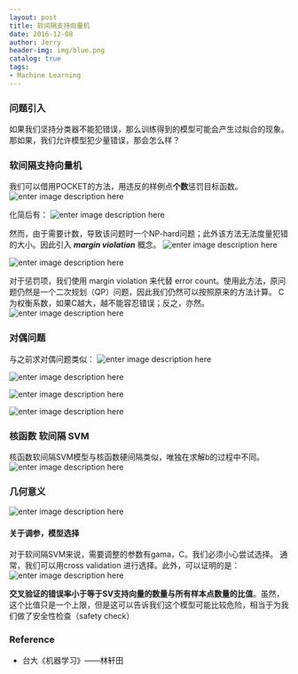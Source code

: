 ```yaml
---
layout: post
title: 软间隔支持向量机
date: 2016-12-08
author: Jerry
header-img: img/blue.png
catalog: true
tags:
- Machine Learning
---
```



### 问题引入
如果我们坚持分类器不能犯错误，那么训练得到的模型可能会产生过拟合的现象。那如果，我们允许模型犯少量错误，那会怎么样？

### 软间隔支持向量机
我们可以借用POCKET的方法，用违反的样例点**个数**惩罚目标函数。
![enter image description here](http://7xt1xs.com1.z0.glb.clouddn.com/ml/soft_svm/1.png)

化简后有：
![enter image description here](http://7xt1xs.com1.z0.glb.clouddn.com/ml/soft_svm/2.png)

然而，由于需要计数，导致该问题时一个NP-hard问题；此外该方法无法度量犯错的大小。因此引入 ***margin violation*** 概念。
![enter image description here](http://7xt1xs.com1.z0.glb.clouddn.com/ml/soft_svm/3.png)

![enter image description here](http://7xt1xs.com1.z0.glb.clouddn.com/ml/soft_svm/4.png)

对于惩罚项，我们使用 margin violation 来代替 error count。使用此方法，原问题仍然是一个二次规划（QP）问题，因此我们仍然可以按照原来的方法计算。
C为权衡系数，如果C越大，越不能容忍错误；反之，亦然。
![enter image description here](http://7xt1xs.com1.z0.glb.clouddn.com/ml/soft_svm/5.png)

### 对偶问题
与之前求对偶问题类似：
![enter image description here](http://7xt1xs.com1.z0.glb.clouddn.com/ml/soft_svm/6.png)

![enter image description here](http://7xt1xs.com1.z0.glb.clouddn.com/ml/soft_svm/7.png)

![enter image description here](http://7xt1xs.com1.z0.glb.clouddn.com/ml/soft_svm/8.png)

![enter image description here](http://7xt1xs.com1.z0.glb.clouddn.com/ml/soft_svm/9.png)

### 核函数 软间隔 SVM
核函数软间隔SVM模型与核函数硬间隔类似，唯独在求解b的过程中不同。
![enter image description here](http://7xt1xs.com1.z0.glb.clouddn.com/ml/soft_svm/10.png)

### 几何意义
![enter image description here](http://7xt1xs.com1.z0.glb.clouddn.com/ml/soft_svm/11.png)

#### 关于调参，模型选择
对于软间隔SVM来说，需要调整的参数有gama，C。我们必须小心尝试选择。
通常，我们可以用cross validation 进行选择。此外，可以证明的是：
![enter image description here](http://7xt1xs.com1.z0.glb.clouddn.com/ml/soft_svm/12.png)

**交叉验证的错误率小于等于SV支持向量的数量与所有样本点数量的比值**。虽然，这个比值只是一个上限，但是这可以告诉我们这个模型可能比较危险，相当于为我们做了安全性检查（safety check）

### Reference
- 台大《机器学习》——林轩田